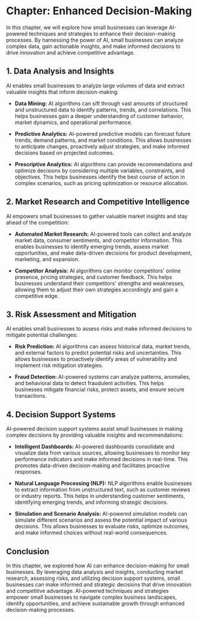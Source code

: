 Chapter: Enhanced Decision-Making
=================================

In this chapter, we will explore how small businesses can leverage AI-powered techniques and strategies to enhance their decision-making processes. By harnessing the power of AI, small businesses can analyze complex data, gain actionable insights, and make informed decisions to drive innovation and achieve competitive advantage.

**1. Data Analysis and Insights**
---------------------------------

AI enables small businesses to analyze large volumes of data and extract valuable insights that inform decision-making:

* **Data Mining:** AI algorithms can sift through vast amounts of structured and unstructured data to identify patterns, trends, and correlations. This helps businesses gain a deeper understanding of customer behavior, market dynamics, and operational performance.

* **Predictive Analytics:** AI-powered predictive models can forecast future trends, demand patterns, and market conditions. This allows businesses to anticipate changes, proactively adjust strategies, and make informed decisions based on projected outcomes.

* **Prescriptive Analytics:** AI algorithms can provide recommendations and optimize decisions by considering multiple variables, constraints, and objectives. This helps businesses identify the best course of action in complex scenarios, such as pricing optimization or resource allocation.

**2. Market Research and Competitive Intelligence**
---------------------------------------------------

AI empowers small businesses to gather valuable market insights and stay ahead of the competition:

* **Automated Market Research:** AI-powered tools can collect and analyze market data, consumer sentiments, and competitor information. This enables businesses to identify emerging trends, assess market opportunities, and make data-driven decisions for product development, marketing, and expansion.

* **Competitor Analysis:** AI algorithms can monitor competitors' online presence, pricing strategies, and customer feedback. This helps businesses understand their competitors' strengths and weaknesses, allowing them to adjust their own strategies accordingly and gain a competitive edge.

**3. Risk Assessment and Mitigation**
-------------------------------------

AI enables small businesses to assess risks and make informed decisions to mitigate potential challenges:

* **Risk Prediction:** AI algorithms can assess historical data, market trends, and external factors to predict potential risks and uncertainties. This allows businesses to proactively identify areas of vulnerability and implement risk mitigation strategies.

* **Fraud Detection:** AI-powered systems can analyze patterns, anomalies, and behavioral data to detect fraudulent activities. This helps businesses mitigate financial risks, protect assets, and ensure secure transactions.

**4. Decision Support Systems**
-------------------------------

AI-powered decision support systems assist small businesses in making complex decisions by providing valuable insights and recommendations:

* **Intelligent Dashboards:** AI-powered dashboards consolidate and visualize data from various sources, allowing businesses to monitor key performance indicators and make informed decisions in real-time. This promotes data-driven decision-making and facilitates proactive responses.

* **Natural Language Processing (NLP):** NLP algorithms enable businesses to extract information from unstructured text, such as customer reviews or industry reports. This helps in understanding customer sentiments, identifying emerging trends, and informing strategic decisions.

* **Simulation and Scenario Analysis:** AI-powered simulation models can simulate different scenarios and assess the potential impact of various decisions. This allows businesses to evaluate risks, optimize outcomes, and make informed choices without real-world consequences.

**Conclusion**
--------------

In this chapter, we explored how AI can enhance decision-making for small businesses. By leveraging data analysis and insights, conducting market research, assessing risks, and utilizing decision support systems, small businesses can make informed and strategic decisions that drive innovation and competitive advantage. AI-powered techniques and strategies empower small businesses to navigate complex business landscapes, identify opportunities, and achieve sustainable growth through enhanced decision-making processes.
